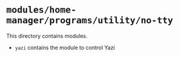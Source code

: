 # `modules/home-manager/programs/utility/no-tty`
This directory contains modules.
- `yazi` contains the module to control Yazi
